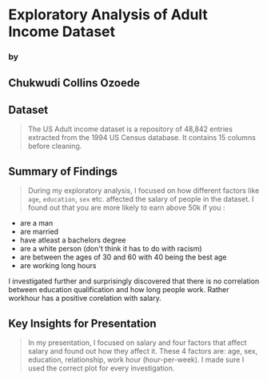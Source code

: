 # Exploratory Analysis of Adult Income Dataset
### by
## Chukwudi Collins Ozoede


## Dataset

> The US Adult income dataset is a repository of 48,842 entries extracted from the 1994 US Census database. 
It contains 15 columns before cleaning.

## Summary of Findings

> During my exploratory analysis, I focused on how different factors like `age`, `education`, `sex` etc. affected the salary of people in the dataset. I found out that you are more likely to earn above 50k if you :
- are a man
- are married
- have atleast a bachelors degree
- are a white person (don't think it has to do with racism)
- are between the ages of 30 and 60 with 40 being the best age
- are working long hours

I investigated further and surprisingly discovered that there is no correlation between education qualification and how long people work. Rather workhour has a positive corelation with salary. 




## Key Insights for Presentation

> In my presentation, I focused on salary and four factors that affect salary and found out how they affect it. These 4 factors are: age, sex, education, relationship, work hour (hour-per-week). I made sure I used the correct plot for  every investigation.


